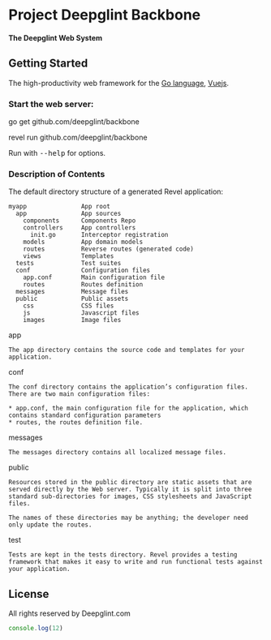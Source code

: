 # Project Deepglint Backbone

#### The Deepglint Web System

## Getting Started

The high-productivity web framework for the [Go language](http://www.golang.org/), [Vuejs](http://www.vuejs.org/).

### Start the web server:
  
   go get github.com/deepglint/backbone
   
   revel run github.com/deepglint/backbone
   
   Run with <tt>--help</tt> for options.


### Description of Contents

The default directory structure of a generated Revel application:

    myapp               App root
      app               App sources
        components      Components Repo
        controllers     App controllers
          init.go       Interceptor registration
        models          App domain models
        routes          Reverse routes (generated code)
        views           Templates
      tests             Test suites
      conf              Configuration files
        app.conf        Main configuration file
        routes          Routes definition
      messages          Message files
      public            Public assets
        css             CSS files
        js              Javascript files
        images          Image files

app

    The app directory contains the source code and templates for your application.

conf

    The conf directory contains the application’s configuration files. There are two main configuration files:

    * app.conf, the main configuration file for the application, which contains standard configuration parameters
    * routes, the routes definition file.


messages

    The messages directory contains all localized message files.

public

    Resources stored in the public directory are static assets that are served directly by the Web server. Typically it is split into three standard sub-directories for images, CSS stylesheets and JavaScript files.

    The names of these directories may be anything; the developer need only update the routes.

test

    Tests are kept in the tests directory. Revel provides a testing framework that makes it easy to write and run functional tests against your application.

## License

All rights reserved by Deepglint.com

```js
console.log(12)
```

